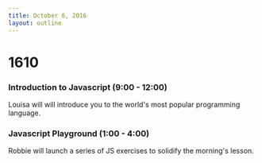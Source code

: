 ```yaml
---
title: October 6, 2016
layout: outline
---
```


# 1610

### Introduction to Javascript (9:00 - 12:00)

Louisa will will introduce you to the world's most popular programming language.

### Javascript Playground (1:00 - 4:00)

Robbie will launch a series of JS exercises to solidify the morning's lesson.
